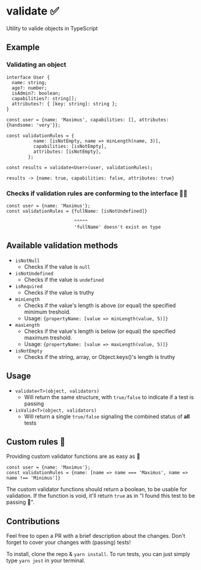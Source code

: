 # validate :white_check_mark:
Utility to valide objects in TypeScript

## Example

### Validating an object

```
interface User {
  name: string;
  age?: number;
  isAdmin?: boolean;
  capabilities?: string[];
  attributes?: { [key: string]: string };
}

const user = {name: 'Maximus', capabilities: [], attributes: {handsome: 'very'}};

const validationRules = {
          name: [isNotEmpty, name => minLength(name, 3)],
          capabilities: [isNotEmpty],
          attributes: [isNotEmpty],
        };

const results = validate<User>(user, validationRules);

results -> {name: true, capabilities: false, attributes: true}
```

### Checks if validation rules are conforming to the interface :policeman:

```
const user = {name: 'Maximus'};
const validationRules = {fullName: [isNotUndefined]}

                         ^^^^^
                         'fullName' doesn't exist on type
```

## Available validation methods

* `isNotNull`
  * Checks if the value is `null`
* `isNotUndefined`
  * Checks if the value is `undefined`
* `isRequired`
  * Checks if the value is truthy
* `minLength`
  * Checks if the value's length is above (or equal) the specified minimum treshold. 
  * Usage: `{propertyName: [value => minLength(value, 5)]}`
* `maxLength`
  * Checks if the value's length is below (or equal) the specified maximum treshold. 
  * Usage: `{propertyName: [value => maxLength(value, 5)]}`
* `isNotEmpty`
  * Checks if the string, array, or Object.keys()'s length is truthy

## Usage

* `validate<T>(object, validators)`
  * Will return the same structure, with `true/false` to indicate if a test is passing
* `isValid<T>(object, validators)`
  * Will return a single `true/false` signaling the combined status of **all** tests
  
## Custom rules :nail_care:

Providing custom validator functions are as easy as :1234:

```
const user = {name: 'Maximus'};
const validationRules = {name: [name => name === 'Maximus', name => name !== 'Minimus']}
```

The custom validator functions should return a boolean, to be usable for validation. If the function is void, it'll return `true` as in "I found this test to be passing :thinking:".

## Contributions

Feel free to open a PR with a brief description about the changes.
Don't forget to cover your changes with (passing) tests! 

To install, clone the repo & `yarn install`.
To run tests, you can just simply type `yarn jest` in your terminal.
